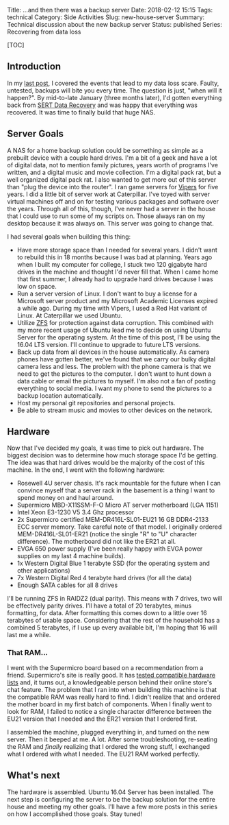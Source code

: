 Title: ...and then there was a backup server
Date: 2018-02-12 15:15
Tags: technical
Category: Side Activities
Slug: new-house-server
Summary: Technical discussion about the new backup server
Status: published
Series: Recovering from data loss

[TOC]

## Introduction

In my [last post][1], I covered the events that lead to my data loss scare. Faulty, untested, backups will bite you every time. The question 
is just, "when will it happen?". By mid-to-late January (three months later), I'd gotten everything back from [SERT Data Recovery](http://sertdatarecovery.com) and
was happy that everything was recovered. It was time to finally build that huge NAS.

## Server Goals

A NAS for a home backup solution could be something as simple as a prebuilt device with a couple hard drives. I'm a bit of a geek and have a lot of digital data, not to
mention family pictures, years worth of programs I've written, and a digital music and movie collection. I'm a digital pack rat, but a well organized digital pack rat.
I also wanted to get more out of this server than "plug the device into the router". I ran game servers for [Vipers][2] for five years. I did a little bit of server
work at Caterpillar. I've toyed with server virtual machines off and on for testing various packages and software over the years. Through all of this, though, I've
never had a server in the house that I could use to run some of my scripts on. Those always ran on my desktop because it was always on. This server was going to change that.

I had several goals when building this thing:

 - Have more storage space than I needed for several years. I didn't want to rebuild this in 18 months because I was bad at planning. Years ago when I built my computer
 for college, I stuck two 120 gigabyte hard drives in the machine and thought I'd never fill that. When I came home that first summer, I already had to upgrade hard drives 
 because I was low on space. 
 - Run a server version of Linux. I don't want to buy a license for a Microsoft server product and my Microsoft Academic Licenses expired a while ago. During my time with Vipers, I used a Red Hat variant of Linux. At Caterpillar we used Ubuntu. 
 - Utilize [ZFS][3] for protection against data corruption. This combined with my more recent usage of Ubuntu lead me to decide on using Ubuntu Server for the operating system. 
 At the time of this post, I'll be using the 16.04 LTS version. I'll continue to upgrade to future LTS versions.
 - Back up data from all devices in the house automatically. As camera phones have gotten better, we've found that we carry our bulky digital camera less and less. The problem
 with the phone camera is that we need to get the pictures to the computer. I don't want to hunt down a data cable or email the pictures to myself. I'm also not a fan of 
 posting everything to social media. I want my phone to send the pictures to a backup location automatically.
 - Host my personal git repositories and personal projects.
 - Be able to stream music and movies to other devices on the network.
 
## Hardware

Now that I've decided my goals, it was time to pick out hardware. The biggest decision was to determine how much storage space I'd be getting. The idea was that hard drives
would be the majority of the cost of this machine. In the end, I went with the following hardware:

 - Rosewell 4U server chasis. It's rack mountable for the future when I can convince myself that a server rack in the basement is a thing I want to spend money on and haul around.
 - Supermicro MBD-X11SSM-F-O Micro AT server motherboard (LGA 1151)
 - Intel Xeon E3-1230 V5 3.4 Ghz processor
 - 2x Supermicro certified MEM-DR416L-SL01-EU21 16 GB DDR4-2133 ECC server memory. Take careful note of that model. I originally ordered MEM-DR416L-SL01-ER21 (notice 
 the single "R" to "U" character difference). The motherboard did not like the ER21 at all. 
 - EVGA 650 power supply (I've been really happy with EVGA power supplies on my last 4 machine builds).
 - 1x Western Digital Blue 1 terabyte SSD (for the operating system and other applications)
 - 7x Western Digital Red 4 terabyte hard drives (for all the data)
 - Enough SATA cables for all 8 drives
 
I'll be running ZFS in RAIDZ2 (dual parity). This means with 7 drives, two will be effectively parity drives. I'll have a total of 20 terabytes, minus formatting, for data. After formatting this comes down to a little over 16 terabytes of usable space. Considering that the rest of the household has a combined 5 terabytes, if I use up every available bit, I'm hoping that 16 will last me a while.

### That RAM...

I went with the Supermicro board based on a recommendation from a friend. Supermicro's site is really good. It has [tested compatible hardware lists][4] and, it turns out, 
a knowledgeable person behind their online store's chat feature. The problem that I ran into when building this machine is that the compatible RAM was really hard to find. 
I didn't realize that and ordered the mother board in my first batch of components. When I finally went to look for RAM, I failed to notice a single character difference between
the EU21 version that I needed and the ER21 version that I ordered first. 

I assembled the machine, plugged everything in, and turned on the new server. Then it beeped at me. A lot. After some troubleshooting, re-seating the RAM and *finally*
 realizing that I ordered the wrong stuff, I exchanged what I ordered with what I needed. The EU21 RAM worked perfectly. 
 
## What's next

The hardware is assembled. Ubuntu 16.04 Server has been installed. The next step is configuring the server to be the backup solution for the entire house and meeting my other 
goals. I'll have a few more posts in this series on how I accomplished those goals. Stay tuned!



 [1]: {filename}2018_01_27_backup_your_data.md
 [2]: {filename}2015_01_08_thanks-for-all-the-fish.md
 [3]: https://en.wikipedia.org/wiki/ZFS
 [4]: https://www.supermicro.com/products/motherboard/Xeon/C236_C232/X11SSM-F.cfm